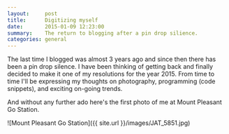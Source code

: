 ```yaml
---
layout:     post
title:      Digitizing myself
date:       2015-01-09 12:23:00
summary:    The return to blogging after a pin drop silience.
categories: general
---
```


The last time I blogged was almost 3 years ago and since then there has been a pin drop silence. I have been thinking of getting back and finally decided to make it one of my resolutions for the year 2015. From time to time I'll be expressing my thoughts on photography, programming (code snippets), and exciting on-going trends.

And without any further ado here's the first photo of me at Mount Pleasant Go Station.

![Mount Pleasant Go Station]({{ site.url }}/images/JAT_5851.jpg)
